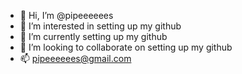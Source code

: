 - 👋 Hi, I’m @pipeeeeees
- 👀 I’m interested in setting up my github
- 🌱 I’m currently setting up my github
- 💞️ I’m looking to collaborate on setting up my github
- 📫 pipeeeeees@gmail.com
